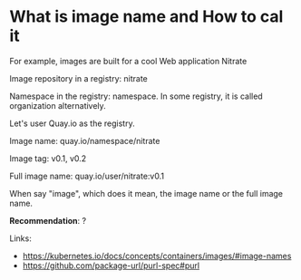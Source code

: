 # What is image name and How to cal it

For example, images are built for a cool Web application Nitrate

Image repository in a registry: nitrate

Namespace in the registry: namespace. In some registry, it is called organization alternatively.

Let's user Quay.io as the registry.

Image name: quay.io/namespace/nitrate

Image tag: v0.1, v0.2

Full image name: quay.io/user/nitrate:v0.1

When say "image", which does it mean, the image name or the full image name.

**Recommendation**: ?

Links:

- https://kubernetes.io/docs/concepts/containers/images/#image-names
- https://github.com/package-url/purl-spec#purl
